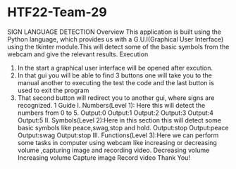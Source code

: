 # HTF22-Team-29
SIGN LANGUAGE DETECTION
Overview
This application is built using the Python language, which provides us with a
G.U.I(Graphical User Interface) using the tkinter module.This will detect some of the
basic symbols from the webcam and give the relevant results.
Execution
1. In the start a graphical user interface will be opened after excution.
2. In that gui you will be able to find 3 buttons one will take you to the manual another
to executing the test the code and the last button is used to exit the program
3. That second button will redirect you to another gui, where signs are recognized.
1
Guide
I. Numbers(Level 1): Here this will detect the numbers from 0 to 5.
Output:0 Output:1 Output:2 Output:3 Output:4 Output:5
II. Symbols(Level 2):Here in this section this will detect some basic symbols like
peace,swag,stop and hold.
Output:stop Output:peace Output:swag Output:stop
III. Functions(Level 3):Here we can perform some tasks in computer using webcam
like increasing or decreasing volume ,capturing image and recording video.
Decreasing volume Increasing volume Capture image Record video
Thank You!

